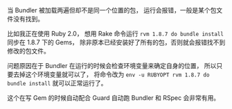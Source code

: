 当 Bundler 被加载两遍但却不是同一个位置的包，
运行会报错，一般是某个包文件没有找到。

比如我正在使用 Ruby 2.0，
想用 Rake 命令运行 `rvm 1.8.7 do bundle install` 同步在 1.8.7 下的 Gems，
除非原本已经安装好了所有的包，否则就会报错找不到修改的包文件。

问题原因在于 Bundler 在运行的时候会检查环境变量来确定自身的位置，
所以只要去掉这个环境变量就可以了，
将命令改为 `env -u RUBYOPT rvm 1.8.7 do bundle install` 就可以正常运行了。

这个在写 Gem 的时候自动配合 Guard 自动跑 Bundler 和 RSpec 会非常有用。
